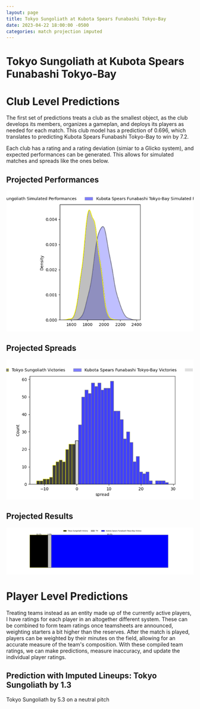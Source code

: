 ```yaml
---  
layout: page  
title: Tokyo Sungoliath at Kubota Spears Funabashi Tokyo-Bay  
date: 2023-04-22 18:00:00 -0500  
categories: match projection imputed  
---
```

# Tokyo Sungoliath at Kubota Spears Funabashi Tokyo-Bay

# Club Level Predictions


The first set of predictions treats a club as the smallest object, as the club develops its members, organizes a gameplan, and deploys its players as needed for each match. This club model has a prediction of 0.696, which translates to predicting Kubota Spears Funabashi Tokyo-Bay to win by 7.2.

Each club has a rating and a rating deviation (simiar to a Glicko system), and expected performances can be generated. This allows for simulated matches and spreads like the ones below.
## Projected Performances


![Projected Performances](plots/performances_2023-04-22-KubotaSpearsFunabashiTokyo-Bay-TokyoSungoliath.png)
## Projected Spreads


![Projected Spreads](plots/spreads_2023-04-22-KubotaSpearsFunabashiTokyo-Bay-TokyoSungoliath.png)
## Projected Results


![Projected Results](plots/resultbar_2023-04-22-KubotaSpearsFunabashiTokyo-Bay-TokyoSungoliath.png)
# Player Level Predictions


Treating teams instead as an entity made up of the currently active players, I have ratings for each player in an altogether different system. These can be combined to form team ratings once teamsheets are announced, weighting starters a bit higher than the reserves. After the match is played, players can be weighted by their minutes on the field, allowing for an accurate measure of the team's composition. With these compiled team ratings, we can make predictions, measure inaccuracy, and update the individual player ratings.
## Prediction with Imputed Lineups: Tokyo Sungoliath by 1.3


Tokyo Sungoliath by 5.3 on a neutral pitch

